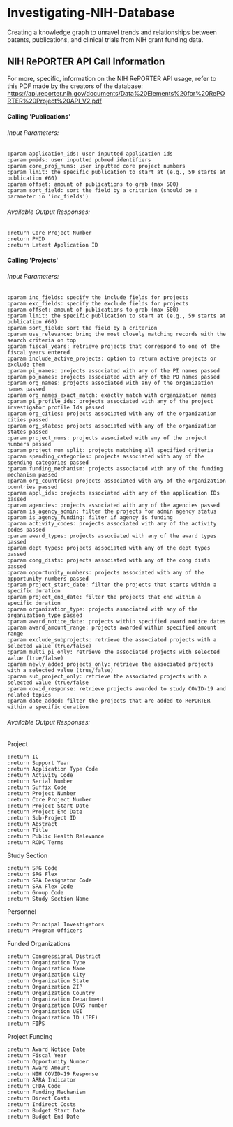 # Investigating-NIH-Database
Creating a knowledge graph to unravel trends and relationships between patents, publications, and clinical trials from NIH grant funding data.



## NIH RePORTER API Call Information

For more, specific, information on the NIH RePORTER API usage, refer to this PDF made by the creators of the database: https://api.reporter.nih.gov/documents/Data%20Elements%20for%20RePORTER%20Project%20API_V2.pdf

#### Calling 'Publications'
###### Input Parameters:
    :param application_ids: user inputted application ids
    :param pmids: user inputted pubmed identifiers
    :param core_proj_nums: user inputted core project numbers
    :param limit: the specific publication to start at (e.g., 59 starts at publication #60)
    :param offset: amount of publications to grab (max 500)
    :param sort_field: sort the field by a criterion (should be a parameter in 'inc_fields')

###### Available Output Responses:
    :return Core Project Number
    :return PMID
    :return Latest Application ID



#### Calling 'Projects'
###### Input Parameters:
    :param inc_fields: specify the include fields for projects
    :param exc_fields: specify the exclude fields for projects
    :param offset: amount of publications to grab (max 500)
    :param limit: the specific publication to start at (e.g., 59 starts at publication #60)
    :param sort_field: sort the field by a criterion
    :param use_relevance: bring the most closely matching records with the search criteria on top
    :param fiscal_years: retrieve projects that correspond to one of the fiscal years entered
    :param include_active_projects: option to return active projects or exclude them
    :param pi_names: projects associated with any of the PI names passed
    :param po_names: projects associated with any of the PO names passed
    :param org_names: projects associated with any of the organization names passed
    :param org_names_exact_match: exactly match with organization names
    :param pi_profile_ids: projects associated with any of the project investigator profile Ids passed
    :param org_cities: projects associated with any of the organization cities passed
    :param org_states: projects associated with any of the organization states passed
    :param project_nums: projects associated with any of the project numbers passed
    :param project_num_split: projects matching all specified criteria
    :param spending_categories: projects associated with any of the spending categories passed
    :param funding_mechanism: projects associated with any of the funding mechanism passed
    :param org_countries: projects associated with any of the organization countries passed
    :param appl_ids: projects associated with any of the application IDs passed
    :param agencies: projects associated with any of the agencies passed
    :param is_agency_admin: filter the projects for admin agency status
    :param is_agency_funding: filter if agency is funding
    :param activity_codes: projects associated with any of the activity codes passed
    :param award_types: projects associated with any of the award types passed
    :param dept_types: projects associated with any of the dept types passed
    :param cong_dists: projects associated with any of the cong dists passed
    :param opportunity_numbers: projects associated with any of the opportunity numbers passed
    :param project_start_date: filter the projects that starts within a specific duration
    :param project_end_date: filter the projects that end within a specific duration
    :param organization_type: projects associated with any of the organization_type passed
    :param award_notice_date: projects within specified award notice dates
    :param award_amount_range: projects awarded within specified amount range
    :param exclude_subprojects: retrieve the associated projects with a selected value (true/false)
    :param multi_pi_only: retrieve the associated projects with selected value (true/false)
    :param newly_added_projects_only: retrieve the associated projects with a selected value (true/false)
    :param sub_project_only: retrieve the associated projects with a selected value (true/false
    :param covid_response: retrieve projects awarded to study COVID-19 and related topics
    :param date_added: filter the projects that are added to RePORTER within a specific duration

###### Available Output Responses:
Project

    :return IC
    :return Support Year
    :return Application Type Code
    :return Activity Code
    :return Serial Number
    :return Suffix Code
    :return Project Number
    :return Core Project Number
    :return Project Start Date
    :return Project End Date
    :return Sub-Project ID
    :return Abstract
    :return Title
    :return Public Health Relevance
    :return RCDC Terms
    
Study Section

    :return SRG Code
    :return SRG Flex
    :return SRA Designator Code
    :return SRA Flex Code
    :return Group Code
    :return Study Section Name
    
Personnel

    :return Principal Investigators
    :return Program Officers
    
Funded Organizations

    :return Congressional District
    :return Organization Type
    :return Organization Name
    :return Organization City
    :return Organization State
    :return Organization ZIP
    :return Organization Country
    :return Organization Department
    :return Organization DUNS number
    :return Organization UEI
    :return Organization ID (IPF)
    :return FIPS 
    
Project Funding

    :return Award Notice Date
    :return Fiscal Year
    :return Opportunity Number
    :return Award Amount
    :return NIH COVID-19 Response
    :return ARRA Indicator
    :return CFDA Code
    :return Funding Mechanism
    :return Direct Costs
    :return Indirect Costs
    :return Budget Start Date
    :return Budget End Date

    

